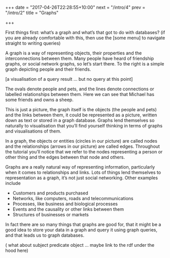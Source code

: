 +++
date = "2017-04-26T22:28:55+10:00"
next = "/intro/4"
prev = "/intro/2"
title = "Graphs"

+++

First things first: what’s a graph and what’s that got to do with databases?  (if you are already comfortable with this, then use the [some menu] to navigate straight to writing queries)

A graph is a way of representing objects, their properties and the interconnections between them.  Many people have heard of friendship graphs, or social network graphs, so let’s start there.  To the right is a simple graph depicting people and their friends.

[a visualisation of a query result … but no query at this point]

The ovals denote people and pets, and the lines denote connections or labelled relationships between them.  Here we can see that Michael has some friends and owns a sheep.

This is just a picture, the graph itself is the objects (the people and pets) and the links between them, it could be represented as a picture, written down as text or stored in a graph database.  Graphs lend themselves so naturally to visualisation that you’ll find yourself thinking in terms of graphs and visualisations of them.

In a graph, the objects or entities (circles in our picture) are called nodes and the relationships (arrows in our picture) are called edges.  Throughout the tutorial you’ll notice that we refer to the nodes representing a person or other thing and the edges between that node and others.

Graphs are a really natural way of representing information, particularly when it comes to relationships and links.  Lots of things lend themselves to representation as a graph, it’s not just social networking.  Other examples include

* Customers and products purchased
* Networks, like computers, roads and telecommunications
* Processes, like business and biological processes
* Events and the causality or other links between them
* Structures of businesses or markets

In fact there are so many things that graphs are good for, that it might be a good idea to store your data in a graph and query it using graph queries, and that leads us to graph databases.


( what about subject predicate object … maybe link to the rdf under the hood here)



